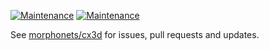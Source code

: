 [![Maintenance](https://img.shields.io/maintenance/no/2020)](https://github.com/morphonets/cx3d)
[![Maintenance](https://img.shields.io/badge/Legacy-Replaced%20by%20morphonets%2Fcx3d-orange)](https://github.com/morphonets/cx3d)

See [morphonets/cx3d](https://github.com/morphonets/cx3d) for issues, pull requests and updates.
